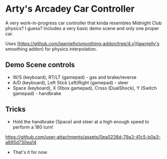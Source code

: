 # Arty's Arcadey Car Controller

A very work-in-progress car controller that kinda resembles Midnight Club
physics? I guess? Includes a very basic demo scene and only one proper car.

Uses [https://github.com/lawnjelly/smoothing-addon/tree/4.x](lawnjelly's
smoothing addon) for physics interpolation.

## Demo Scene controls
- W/S (keyboard), RT/LT (gamepad) - gas and brake/reverse
- A/D (keyboard), Left Stick Left/Right (gamepad) - steer
- Space (keyboard), X (Xbox gamepad), Cross (DualShock), Y (Switch gamepad) -
  handbrake

## Tricks

- Hold the handbrake (Space) and steer at a high enough speed to perform a 180
  turn!

https://github.com/user-attachments/assets/0ea0236d-79a3-41c5-b0a3-a695d730ea14
- That's it for now
